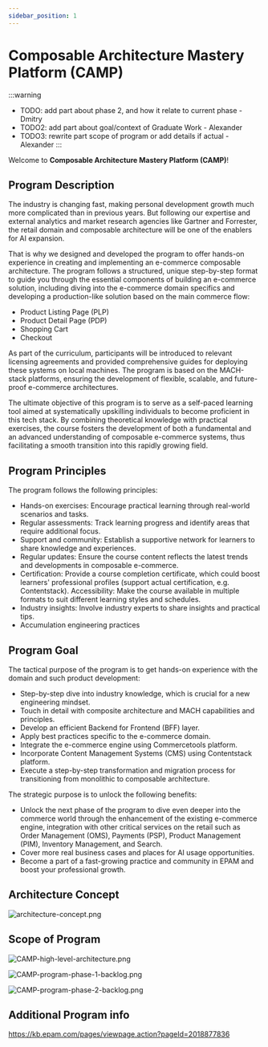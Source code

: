```yaml
---
sidebar_position: 1
---
```


# Composable Architecture Mastery Platform (CAMP)

:::warning
- TODO: add part about phase 2, and how it relate to current phase - Dmitry
- TODO2: add part about goal/context of Graduate Work - Alexander
- TODO3: rewrite part scope of program or add details if actual - Alexander
:::


Welcome to **Composable Architecture Mastery Platform (CAMP)**!

## Program Description
The industry is changing fast, making personal development growth much more complicated than in previous years. But following our expertise and external analytics and market research agencies like Gartner and Forrester, the retail domain and composable architecture will be one of the enablers for AI expansion.

That is why we designed and developed the program to offer hands-on experience in creating and implementing an e-commerce composable architecture. The program follows a structured, unique step-by-step format to guide you through the essential components of building an e-commerce solution, including diving into the e-commerce domain specifics and developing a production-like solution based on the main commerce flow:
- Product Listing Page (PLP)
- Product Detail Page (PDP)
- Shopping Cart
- Checkout

As part of the curriculum, participants will be introduced to relevant licensing agreements and provided comprehensive guides for deploying these systems on local machines. The program is based on the MACH-stack platforms, ensuring the development of flexible, scalable, and future-proof e-commerce architectures.

The ultimate objective of this program is to serve as a self-paced learning tool aimed at systematically upskilling individuals to become proficient in this tech stack. By combining theoretical knowledge with practical exercises, the course fosters the development of both a fundamental and an advanced understanding of composable e-commerce systems, thus facilitating a smooth transition into this rapidly growing field.

## Program Principles

The program follows the following principles:
- Hands-on exercises: Encourage practical learning through real-world scenarios and tasks.
- Regular assessments: Track learning progress and identify areas that require additional focus.
- Support and community: Establish a supportive network for learners to share knowledge and experiences.
- Regular updates: Ensure the course content reflects the latest trends and developments in composable e-commerce.
- Certification: Provide a course completion certificate, which could boost learners' professional profiles (support actual certification, e.g. Contentstack).
Accessibility: Make the course available in multiple formats to suit different learning styles and schedules.
- Industry insights: Involve industry experts to share insights and practical tips.
- Accumulation engineering practices

## Program Goal

The tactical purpose of the program is to get hands-on experience with the domain and such product development:
- Step-by-step dive into industry knowledge, which is crucial for a new engineering mindset.
- Touch in detail with composite architecture and MACH capabilities and principles.
- Develop an efficient Backend for Frontend (BFF) layer.
- Apply best practices specific to the e-commerce domain.
- Integrate the e-commerce engine using Commercetools platform.
- Incorporate Content Management Systems (CMS) using Contentstack platform.
- Execute a step-by-step transformation and migration process for transitioning from monolithic to composable architecture.

The strategic purpose is to unlock the following benefits:
- Unlock the next phase of the program to dive even deeper into the commerce world through the enhancement of the existing e-commerce engine, integration with other critical services on the retail such as Order Management (OMS), Payments (PSP), Product Management (PIM), Inventory Management, and Search.
- Cover more real business cases and places for AI usage opportunities.
- Become a part of a fast-growing practice and community in EPAM and boost your professional growth.

## Architecture Concept

![architecture-concept.png](assets/architecture-concept.png)


## Scope of Program

![CAMP-high-level-architecture.png](assets/CAMP-high-level-architecture.png)

![CAMP-program-phase-1-backlog.png](assets/CAMP-program-phase-2-backlog.png)

![CAMP-program-phase-2-backlog.png](assets/CAMP-program-phase-2-backlog.png)


## Additional Program info

https://kb.epam.com/pages/viewpage.action?pageId=2018877836

